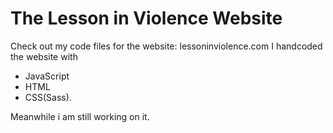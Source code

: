 # The Lesson in Violence Website

Check out my code files for the website: lessoninviolence.com
I handcoded the website with

- JavaScript
- HTML
- CSS(Sass).

Meanwhile i am still working on it.